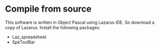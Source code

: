 # Compile from source

This software is written in Object Pascal using Lazarus IDE.
So download a copy of Lazarus.
Install the following packages:

* Laz_spreadsheet
* SpkToolBar



